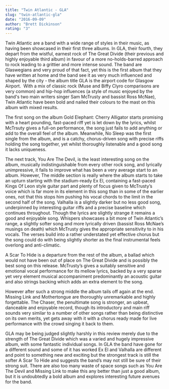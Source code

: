 ```yaml
---
title: "Twin Atlantic - GLA"
slug: "twin-atlantic-gla"
date: "2016-09-09"
author: "Brett Dickinson"
rating: "3"
---
```


Twin Atlantic are a band with a wide range of styles in their music, as having been showcased in their first three albums. In GLA, their fourth, they depart from the wistful, earnest rock of The Great Divide (their previous and highly enjoyable third album) in favour of a more no-holds-barred approach to rock leading to a grittier and more intense sound. The band are Glaswegians and very proud of that fact, yet this is the first album that they have written at home and the band see it as very much influenced and shaped by the city - the album title GLA is the airport code for Glasgow Airport.  With a mix of classic rock (Muse and Biffy Clyro comparisons are very common) and hip-hop influences (a style of music enjoyed by the band's two main writers singer Sam McTrusty and bassist Ross McNae), Twin Atlantic have been bold and nailed their colours to the mast on this album with mixed results.

The first song on the album Gold Elephant: Cherry Alligator starts promising with a heart pounding, fast-paced riff yet is let down by the lyrics, whilst McTrsuty gives a full-on performance, the song just fails to add anything or add to the overall feel of the album. Meanwhile, No Sleep was the first single from the album, and is a catchy, chorus-driven song with precise riffs holding the song together, yet whilst thoroughly listenable and a good song it lacks uniqueness.

The next track, You Are The Devil, is the least interesting song on the album, musically indistinguishable from every other rock song, and lyrically unimpressive, it fails to improve what has been a very average start to an album. However, The middle section is really where the album starts to take an upturn starting with the stadium-ready Ex El, containing a fast-paced Kings Of Leon style guitar part and plenty of focus given to McTrusty’s voice which is far more in its element in this song than in some of the earlier ones, not that this stops him pushing his vocal chords to the limit in the second half of the song. Valhalla is a slightly darker but no less good song, underpinned by interesting guitar riffs and a precise baseline which continues throughout. Though the lyrics are slightly strange it remains a good and enjoyable song. Whispers showcases a bit more of Twin Atlantic’s range, a slightly softer song and more lyrically driven (bassist Ross McNae’s musings on death) which McTrusty gives the appropriate sensitivity to in his vocals. The verses build into a rather understated yet effective chorus but the song could do with being slightly shorter as the final instrumental feels overlong and anti-climatic.

A Scar To Hide is a departure from the rest of the album, a ballad which would not have been out of place on The Great Divide and is possibly the best song on this release. McTrusty’s gives a suitably sensitive and emotional vocal performance for its mellow lyrics, backed by a very sparse yet very element musical accompaniment predominantly an acoustic guitar and also strings backing which adds an extra element to the song.

However after such a strong middle the album tails off again at the end. Missing Link and Mothertongue are thoroughly unremarkable and highly forgettable. The Chaser, the penultimate song is stronger, an upbeat, danceable and enjoyable record, though its introductory and main riff sounds very similar to a number of other songs rather than being distinctive on its own merits, yet gets away with it with a chorus ready made for live performance with the crowd singing it back to them.

GLA may be being judged slightly harshly in this review merely due to the strength of The Great Divide which was a varied and hugely impressive album, with some fantastic individual songs. In GLA the band have gone for a different sound and some of it has worked Ex El and Valhalla are different and point to something new and exciting but the strongest track is still the softer A Scar To Hide and suggests the band’s may not still be sure of their strong suit. There are also too many waste of space songs such as You Are The Devil and Missing Link to make this any better than just a good album, but it is undoubtedly a bold album and explores interesting future avenues for the band.
